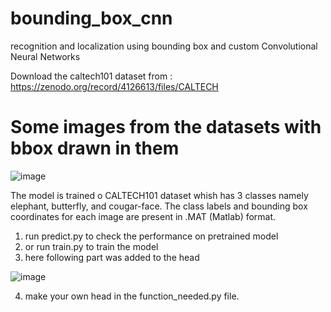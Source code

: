 # bounding_box_cnn
recognition and localization using bounding box and custom Convolutional Neural Networks

Download the caltech101 dataset from : https://zenodo.org/record/4126613/files/CALTECH
# Some images from the datasets with bbox drawn in them
![image](https://user-images.githubusercontent.com/50075168/118710427-14b8b880-b840-11eb-9be7-be8af2ffa98d.png)

The model is trained o CALTECH101 dataset whish has 3 classes namely elephant, butterfly, and cougar-face. The class labels and bounding box coordinates for each image are present in .MAT (Matlab) format.

1) run predict.py to check the performance on pretrained model
2) or run train.py to train the model
3) here following part was added to the head

![image](https://user-images.githubusercontent.com/50075168/118710514-36b23b00-b840-11eb-92f4-7b54de90d3ea.png)

4) make your own head in the function_needed.py file.



